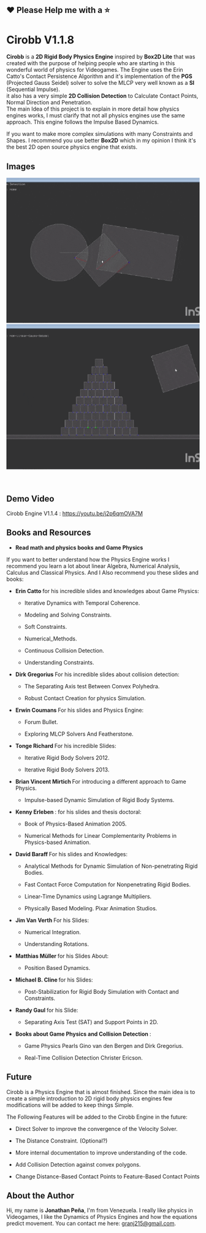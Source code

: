 <h2> ♥️ Please Help me with a ⭐ </h2>

# Cirobb V1.1.8

<b>Cirobb</b> is a <b>2D Rigid Body Physics Engine</b> inspired by <b>Box2D Lite</b> that was created with the purpose of helping people who are starting
in this wonderful world of physics for Videogames. The Engine uses the Erin Catto's Contact Persistence Algorithm
and it's implementation of the <b>PGS</b> (Projected Gauss Seidel) solver to solve the MLCP very well known as a <b>SI</b> (Sequential Impulse).<br>it also has a very simple <b>
2D Collision Detection</b> to Calculate Contact Points, Normal Direction and Penetration. <br>
The main Idea of this project is to explain in more detail how physics engines works,
I must clarify that not all physics engines use the same approach. This engine follows the Impulse Based Dynamics.



If you want to make more complex simulations with many Constraints and Shapes. 
I recommend you use better <b>Box2D</b> which in my opinion I think it's the best 2D open source physics engine that exists.


## Images

![img1](/images/img1.gif?raw=true)
![img3](/images/img3.gif?raw=true)
		
<br>

## Demo Video

Cirobb Engine V1.1.4 : https://youtu.be/j2p6qmOVA7M

<h2>Books and Resources</h2>

* <b>Read math and physics books and Game Physics</b> 

If you want to better understand how the Physics Engine works I recommend you learn a lot about linear Algebra, Numerical Analysis,
Calculus and Classical Physics. And I Also recommend you these slides and books:

- <b> Erin Catto </b> for his incredible slides and knowledges about Game Physics:

	* Iterative Dynamics with Temporal Coherence.

 	* Modeling and Solving Constraints.
	
	* Soft Constraints.
	
	* Numerical_Methods.
	
	* Continuous Collision Detection.
	
	* Understanding Constraints. 


- <b> Dirk Gregorius </b> For his incredible slides about collision detection:

	* The Separating Axis test Between Convex Polyhedra.
	
	* Robust Contact Creation for physics Simulation.


- <b> Erwin Coumans </b> For his slides and Physics Engine:

	* Forum Bullet.

	* Exploring MLCP Solvers And Featherstone.


- <b> Tonge Richard </b> For his incredible Slides:

	* Iterative Rigid Body Solvers 2012.

	* Iterative Rigid Body Solvers 2013.


- <b> Brian Vincent Mirtich </b> For introducing a different approach to Game Physics.

	* Impulse-based Dynamic Simulation of Rigid Body Systems.


- <b> Kenny Erleben </b>: for his slides and thesis doctoral: 

	* Book of Physics-Based Animation 2005.

	* Numerical Methods for Linear Complementarity Problems in Physics-based Animation.


- <b> David Baraff </b> For his slides and Knowledges:

	* Analytical Methods for Dynamic Simulation of Non-penetrating Rigid Bodies.

	* Fast Contact Force Computation for Nonpenetrating Rigid Bodies.
	
	* Linear-Time Dynamics using Lagrange Multipliers.

	* Physically Based Modeling. Pixar Animation Studios.


- <b> Jim Van Verth </b> For his Slides:

	* Numerical Integration.

	* Understanding Rotations.


- <b> Matthias Müller </b> for his Slides About:

	* Position Based Dynamics.


- <b> Michael B. Cline </b> for his Slides:

	* Post-Stabilization for Rigid Body Simulation with Contact and Constraints.


- <b> Randy Gaul </b> for his Slide: 

	* Separating Axis Test (SAT) and Support Points in 2D.


- <b> Books about Game Physics and Collision Detection </b>: 

	* Game Physics Pearls Gino van den Bergen and Dirk Gregorius.

	* Real-Time Collision Detection Christer Ericson.

## Future

Cirobb is a Physics Engine that is almost finished. Since the main idea is to create 
a simple introduction to 2D rigid body physics engines few modifications will be added to keep things Simple.

The Following Features will be added to the Cirobb Engine in the future:

* Direct Solver to improve the convergence of the Velocity Solver.

* The Distance Constraint. (Optional?)

* More internal documentation to improve understanding of the code.

* Add Collision Detection against convex polygons.

* Change Distance-Based Contact Points to Feature-Based Contact Points

## About the Author

Hi, my name is <b>Jonathan Peña</b>, I'm from Venezuela. I really like physics in Videogames,
I like the Dynamics of Physics Engines and how the equations predict movement. You can contact me here: granj215@gmail.com.
